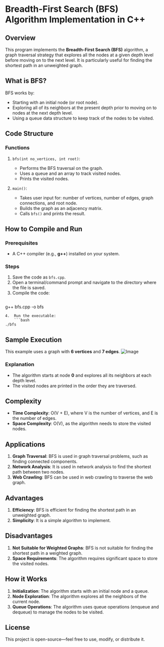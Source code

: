 # Breadth-First Search (BFS) Algorithm Implementation in C++

## Overview

This program implements the **Breadth-First Search (BFS)** algorithm, a graph traversal strategy that explores all the nodes at a given depth level before moving on to the next level. It is particularly useful for finding the shortest path in an unweighted graph.

## What is BFS?

BFS works by:

*   Starting with an initial node (or root node).
*   Exploring all of its neighbors at the present depth prior to moving on to nodes at the next depth level.
*   Using a queue data structure to keep track of the nodes to be visited.

## Code Structure

### Functions

1.  `bfs(int no_vertices, int root)`:
    *   Performs the BFS traversal on the graph.
    *   Uses a queue and an array to track visited nodes.
    *   Prints the visited nodes.

2.  `main()`:
    *   Takes user input for: number of vertices, number of edges, graph connections, and root node.
    *   Builds the graph as an adjacency matrix.
    *   Calls `bfs()` and prints the result.

## How to Compile and Run

### Prerequisites

*   A C++ compiler (e.g., **g++**) installed on your system.

### Steps

1.  Save the code as `bfs.cpp`.
2.  Open a terminal/command prompt and navigate to the directory where the file is saved.
3.  Compile the code:
    ```bash
g++ bfs.cpp -o bfs
```
4.  Run the executable:
    ```bash
./bfs
```

## Sample Execution

This example uses a graph with **6 vertices** and **7 edges**.
![Image](https://github.com/user-attachments/assets/501a46bc-47d5-43ed-8df7-69e0181ebdad)
### Explanation

*   The algorithm starts at node **0** and explores all its neighbors at each depth level.
*   The visited nodes are printed in the order they are traversed.

## Complexity

*   **Time Complexity**: O(V + E), where V is the number of vertices, and E is the number of edges.
*   **Space Complexity**: O(V), as the algorithm needs to store the visited nodes.

## Applications

1.  **Graph Traversal**: BFS is used in graph traversal problems, such as finding connected components.
2.  **Network Analysis**: It is used in network analysis to find the shortest path between two nodes.
3.  **Web Crawling**: BFS can be used in web crawling to traverse the web graph.

## Advantages

1.  **Efficiency**: BFS is efficient for finding the shortest path in an unweighted graph.
2.  **Simplicity**: It is a simple algorithm to implement.

## Disadvantages

1.  **Not Suitable for Weighted Graphs**: BFS is not suitable for finding the shortest path in a weighted graph.
2.  **Space Requirements**: The algorithm requires significant space to store the visited nodes.

## How it Works

1.  **Initialization**: The algorithm starts with an initial node and a queue.
2.  **Node Exploration**: The algorithm explores all the neighbors of the current node.
3.  **Queue Operations**: The algorithm uses queue operations (enqueue and dequeue) to manage the nodes to be visited.

## License

This project is open-source—feel free to use, modify, or distribute it.
